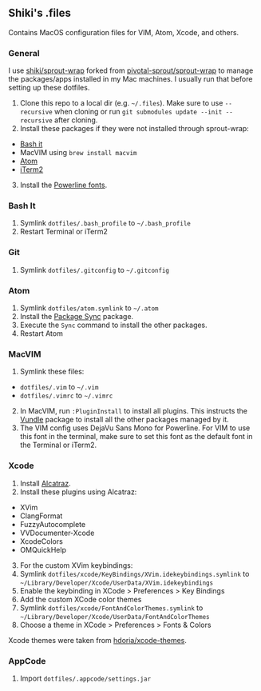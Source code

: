 ## Shiki's .files

Contains MacOS configuration files for VIM, Atom, Xcode, and others.

### General

I use [shiki/sprout-wrap](http://github.com/shiki/sprout-wrap) forked from [pivotal-sprout/sprout-wrap](https://github.com/pivotal-sprout/sprout-wrap) to manage the packages/apps installed in my Mac machines. I usually run that before setting up these dotfiles.

1. Clone this repo to a local dir (e.g. `~/.files`). Make sure to use `--recursive` when cloning or run `git submodules update --init --recursive` after cloning.
2. Install these packages if they were not installed through sprout-wrap:
  * [Bash it](https://github.com/Bash-it/bash-it)
  * MacVIM using `brew install macvim`
  * [Atom](https://atom.io/)
  * [iTerm2](https://www.iterm2.com/)
3. Install the [Powerline fonts](https://github.com/powerline/fonts).

### Bash It

1. Symlink `dotfiles/.bash_profile` to `~/.bash_profile`
2. Restart Terminal or iTerm2

### Git

1. Symlink `dotfiles/.gitconfig` to `~/.gitconfig`

### Atom

1. Symlink `dotfiles/atom.symlink` to `~/.atom`
2. Install the [Package Sync](https://atom.io/packages/package-sync) package.
3. Execute the `Sync` command to install the other packages.
4. Restart Atom

### MacVIM

1. Symlink these files:

  * `dotfiles/.vim` to `~/.vim`
  * `dotfiles/.vimrc` to `~/.vimrc`

2. In MacVIM, run `:PluginInstall` to install all plugins. This instructs the [Vundle](https://github.com/VundleVim/Vundle.vim) package to install all the other packages managed by it.
3. The VIM config uses DejaVu Sans Mono for Powerline. For VIM to use this font in the terminal, make sure to set this font as the default font in the Terminal or iTerm2.

### Xcode

1. Install [Alcatraz](http://alcatraz.io/).
2. Install these plugins using Alcatraz:
  * XVim
  * ClangFormat
  * FuzzyAutocomplete
  * VVDocumenter-Xcode
  * XcodeColors
  * OMQuickHelp
3. For the custom XVim keybindings:
  1. Symlink `dotfiles/xcode/KeyBindings/XVim.idekeybindings.symlink` to `~/Library/Developer/Xcode/UserData/XVim.idekeybindings`
  2. Enable the keybinding in XCode > Preferences > Key Bindings
4. Add the custom XCode color themes
  1. Symlink `dotfiles/xcode/FontAndColorThemes.symlink` to `~/Library/Developer/Xcode/UserData/FontAndColorThemes`
  2. Choose a theme in XCode > Preferences > Fonts & Colors

Xcode themes were taken from [hdoria/xcode-themes](https://github.com/hdoria/xcode-themes).

### AppCode

1. Import `dotfiles/.appcode/settings.jar`
